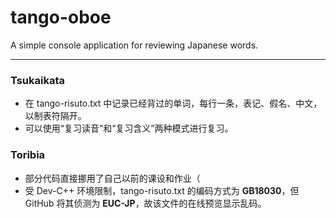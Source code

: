 # tango-oboe
 A simple console application for reviewing Japanese words.
***
### Tsukaikata 
* 在 tango-risuto.txt 中记录已经背过的单词，每行一条，表记、假名、中文，以制表符隔开。
* 可以使用“复习读音”和“复习含义”两种模式进行复习。
### Toribia
* 部分代码直接挪用了自己以前的课设和作业（
* 受 Dev-C++ 环境限制，tango-risuto.txt 的编码方式为 **GB18030**，但 GitHub 将其侦测为 **EUC-JP**，故该文件的在线预览显示乱码。
